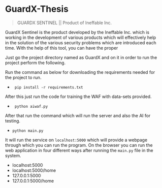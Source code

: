 # GuardX-Thesis

>GUARDX SENTINEL || Product of Ineffable Inc.
           
GuardX Sentinel is the product developed by the Ineffable Inc. which is working in the development of various products which will effectively help in the solution of the various security problems which are introduced each time.
With the help of this tool, you can have the proper 

Just go the project directory named as GuardX and on it in order to run the project perform the following.

Run the command as below for downloading the requirements needed for the project to run.
  -      pip install -r requirements.txt

After this just run the code for training the WAF with data-sets provided.
  -      python aiwaf.py

After that run the command which will run the server and also the AI for testing.
   -     python main.py

It will run the service on `localhost:5000` which will provide a webpage through which you can run the program.
On the browser you can run the web application in four different ways after running the `main.py` file in the system.

- localhost:5000
- localhost:5000/home
- 127.0.0.1:5000
- 127.0.0.1:5000/home
